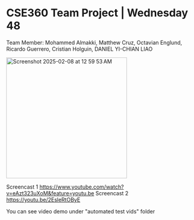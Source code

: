 # CSE360 Team Project | Wednesday 48

Team Member: 
Mohammed Almakki, 
Matthew Cruz, 
Octavian Englund, 
Ricardo Guerrero, 
Cristian Holguin, 
DANIEL YI-CHIAN LIAO

<img width="320" alt="Screenshot 2025-02-08 at 12 59 53 AM" src="https://github.com/user-attachments/assets/830f734d-9bc8-4ce4-983e-7ac0d14ef55f" />

Screencast 1 https://www.youtube.com/watch?v=eAzt323uXoM&feature=youtu.be
Screencast 2 https://youtu.be/2EsleRtOByE

You can see video demo under "automated test vids" folder
